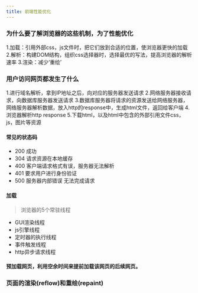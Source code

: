 ```yaml
---
title: 前端性能优化
---
```


### 为什么要了解浏览器的这些机制，为了性能优化

1.加载：引用外部css，js文件时，把它们放到合适的位置，使浏览器更快的加载
2.解析：构建DOM结构，组织css选择器时，选择最优的写法，提高浏览器的解析速率
3.渲染：减少‘重绘’

### 用户访问网页都发生了什么
1.进行域名解析，拿到IP地址之后，向对应的服务器发送请求
2.网络服务器接收请求，向数据库服务器发送请求
3.数据库服务器将请求的资源发送给网络服务器，网络服务器解析数据，放入http的response中，生成html文件，返回给客户端
4.浏览器解析http response
5.下载html，以及html中包含的外部引用文件css，js，图片等资源

#### 常见的状态码
* 200 成功
* 304 请求资源在本地缓存  
* 400 客户端请求格式有误，服务器无法解析
* 401 要求用户进行身份验证
* 500 服务器内部错误  无法完成请求

#### 加载  
> 浏览器的5个常驻线程
* GUI渲染线程
* js引擎线程
* 定时器的执行线程
* 事件触发线程
* http异步请求线程


#### 预加载网页，利用空余时间来提前加载该网页的后续网页。
  <link rel="prefetch" href="http://">

### 页面的渲染(reflow)和重绘(repaint)

